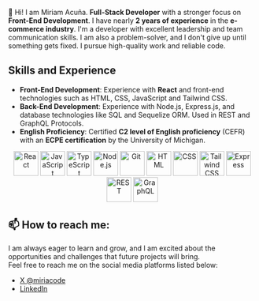 👋 Hi! I am Miriam Acuña. **Full-Stack Developer** with a stronger focus on **Front-End Development**. I have nearly **2 years of experience** in the **e-commerce industry**. I'm a developer with excellent leadership and team communication skills. I am also a problem-solver, and I don't give up until something gets fixed. I pursue high-quality work and reliable code.

## Skills and Experience

- **Front-End Development**: Experience with **React** and front-end technologies such as HTML, CSS, JavaScript and Tailwind CSS.
- **Back-End Development**: Experience with Node.js, Express.js, and database technologies like SQL and Sequelize ORM. Used in REST and GraphQL Protocols.
- **English Proficiency**: Certified **C2 level of English proficiency** (CEFR) with an **ECPE certification** by the University of Michigan.
  
<div align="center">
  <img width="50" src="https://user-images.githubusercontent.com/25181517/183897015-94a058a6-b86e-4e42-a37f-bf92061753e5.png" alt="React" title="React"/>
  <img width="50" src="https://user-images.githubusercontent.com/25181517/117447155-6a868a00-af3d-11eb-9cfe-245df15c9f3f.png" alt="JavaScript" title="JavaScript"/>
  <img width="50" src="https://user-images.githubusercontent.com/25181517/183890598-19a0ac2d-e88a-4005-a8df-1ee36782fde1.png" alt="TypeScript" title="TypeScript"/>
  <img width="50" src="https://user-images.githubusercontent.com/25181517/183568594-85e280a7-0d7e-4d1a-9028-c8c2209e073c.png" alt="Node.js" title="Node.js"/>
  <img width="50" src="https://user-images.githubusercontent.com/25181517/192108372-f71d70ac-7ae6-4c0d-8395-51d8870c2ef0.png" alt="Git" title="Git">
  <img width="50" src="https://user-images.githubusercontent.com/25181517/192158954-f88b5814-d510-4564-b285-dff7d6400dad.png" alt="HTML" title="HTML"/>
  <img width="50" src="https://user-images.githubusercontent.com/25181517/183898674-75a4a1b1-f960-4ea9-abcb-637170a00a75.png" alt="CSS" title="CSS"/>
  <img width="50" src="https://user-images.githubusercontent.com/25181517/202896760-337261ed-ee92-4979-84c4-d4b829c7355d.png" alt="Tailwind CSS" title="Tailwind CSS"/>
  <img width="50" src="https://user-images.githubusercontent.com/25181517/183859966-a3462d8d-1bc7-4880-b353-e2cbed900ed6.png" alt="Express" title="Express"/>
  <img width="50" src="https://user-images.githubusercontent.com/25181517/192107858-fe19f043-c502-4009-8c47-476fc89718ad.png" alt="REST" title="REST"/>
	<img width="50" src="https://user-images.githubusercontent.com/25181517/192107856-aa92c8b1-b615-47c3-9141-ed0d29a90239.png" alt="GraphQL" title="GraphQL"/>
</div>

## 📫 How to reach me:
I am always eager to learn and grow, and I am excited about the opportunities and challenges that future projects will bring. <br>
Feel free to reach me on the social media platforms listed below:
* [X @miriacode](https://www.twitter.com/miriacode)
* [LinkedIn](https://www.linkedin.com/in/miriam-acuna-enciso/)

